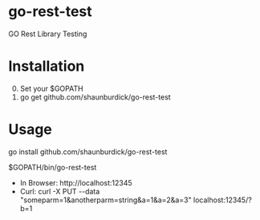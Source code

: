 go-rest-test
============

GO Rest Library Testing

Installation
============

0. Set your $GOPATH
1. go get github.com/shaunburdick/go-rest-test

Usage
=====

go install github.com/shaunburdick/go-rest-test

$GOPATH/bin/go-rest-test

- In Browser: http://localhost:12345
- Curl: curl -X PUT --data "someparm=1&anotherparm=string&a=1&a=2&a=3" localhost:12345/?b=1
